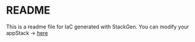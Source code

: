 # README
This is a readme file for IaC generated with StackGen.
You can modify your appStack -> [here](http://main.dev.stackgen.com/appstacks/2711d988-1a57-4dc8-88ae-903cc6ce8639)
